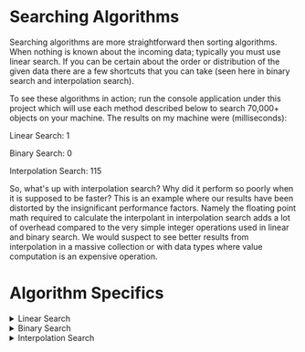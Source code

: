 # Searching Algorithms
Searching algorithms are more straightforward then sorting algorithms. When nothing
is known about the incoming data; typically you must use linear search. If you can
be certain about the order or distribution of the given data there are a few shortcuts
that you can take (seen here in binary search and interpolation search).

To see these algorithms in action; run the console application under this project
which will use each method described below to search 70,000+ objects on your machine.
The results on my machine were (milliseconds):

Linear Search: 1

Binary Search: 0

Interpolation Search: 115

So, what's up with interpolation search? Why did it perform so poorly when it
is supposed to be faster? This is an example where our results have been distorted
by the insignificant performance factors. Namely the floating point math required
to calculate the interpolant in interpolation search adds a lot of overhead compared
to the very simple integer operations used in linear and binary search. We would
suspect to see better results from interpolation in a massive collection or with
data types where value computation is an expensive operation.

# Algorithm Specifics
<details>
<summary>Linear Search</summary>

## Linear Search
Linear search is the most obvious searching algorithm. Simply checking element by element
using an equality comparison until the value is found or until the array end is reached.
Assuming there is only one instance of the target element, linear search runs in O(n)
time. Given the randomness of the target location the search time follows a normal distribution
of likely exit times between 0n and 1n times, with the average performance being O(n/2).

Here is the pseudocode from [TutorialsPoint](https://www.tutorialspoint.com/data_structures_algorithms/linear_search_algorithm.htm):
```
procedure linear_search (list, value)
   for each item in the list
      if match item == value
         return the item's location
      end if
   end for
end procedure
```

### My Implementation

```cs
private static int LinearSearch<T>(IList<T> collection, T value)
    where T : IComparable
{
    // Check each index of the collection and
    // see if it is equal to the value.
    for (int i = 0; i < collection.Count; i++)
        if (collection[i].CompareTo(value) == 0)
            return i;
    // Otherwise return a sentinel value.
    return -1;
}
```
</details>
<details>
<summary>Binary Search</summary>

## Binary Search
Binary search is much faster than linear search but has the additional stipulation that the
data must be sorted in non-descending order. This is an easy choice if you know the data has
been sorted elsewhere. If not then whether you should sort to do a binary search is a more
complicated choice that depends on how many times you will access the array and how often
the data will change (require resorting). Binary sort is NOT faster than linear sort if
it is a single case basis. The numerous comparisons required to sort will always outweigh
the single comparison per item required to perform linear search. That being said, if the data
is sorted than you can use binary search to speed up your search from O(n) time to O(logn) times.
Binary search works by taking advantage of the sorted order. It plays an optimized high-low game
where each comparison it makes cuts the search size in half.

Here is the pseudocode from [TutorialsPoint](https://www.tutorialspoint.com/data_structures_algorithms/binary_search_algorithm.htm):
```
procedure binary_search
   A ← sorted array
   n ← size of array
   x ← value to be searched

   Set lowerBound = 1
   Set upperBound = n
   while x not found
      if upperBound < lowerBound 
         EXIT: x does not exists.
      set midPoint = lowerBound + ( upperBound - lowerBound ) / 2
      if A[midPoint] < x
         set lowerBound = midPoint + 1
      if A[midPoint] > x
         set upperBound = midPoint - 1 
      if A[midPoint] = x 
         EXIT: x found at location midPoint
   end while
end procedure
```

### My Implementation

```cs
// This approach assumes the collection is sorted ahead of time.
private static int BinarySearch<T>(IList<T> collection, T value)
    where T : IComparable
{
    // Check the input collection to avoid
    // out of range exceptions.
    if (collection.Count == 0)
        return -1;
    // Place search brackets at each end of the collection.
    int leftIndex = 0;
    int rightIndex = collection.Count - 1;
    // Split the bracket range in half repeatedly
    // to find the value using an optimized high-low game.
    int middleIndex, comparisonValue;
    while (leftIndex != rightIndex)
    {
        middleIndex = (leftIndex + rightIndex) / 2;
        // Check to see if we found the value,
        // otherwise we move one of the brackets in.
        comparisonValue = collection[middleIndex].CompareTo(value);
        if (comparisonValue > 0)
            rightIndex = middleIndex;
        else if (comparisonValue < 0)
            leftIndex = middleIndex;
        else
            return middleIndex;
    }
    // If we didn't find the value, return a sentinel.
    // This search may fail if the collection isn't sorted.
    return -1;
}
```
</details>
<details>
<summary>Interpolation Search</summary>

## Interpolation Search
Interpolation search has even more specific requirements than binary search. Not only must the data be sorted
but it must also follow an even value distribution. While it is rare you will come across this type of data,
if you can notice its existence and implement interpolation search you can improve from O(logn) to O(loglogn) times.
Only use this algorithm if you are certain that the conditions of your data ensures that it is evenly distributed.
If applied without even distribution this search has a chance to fail by stepping over the target value. This
can be seen in the included program (the data set is not perfectly evenly distributed), so if you play around
with the number of elements being searched through you will find scenarios in which this search fails entirely.
Interpolation search works by looking at two values in an array and based on their relative location to the target
value, the algorithm will attempt to slice the midpoint (from binary search) right on top of where it suspects
the target value to be.

Here is the pseudocode from [TutorialsPoint](https://www.tutorialspoint.com/data_structures_algorithms/interpolation_search_algorithm.htm):
```
A → Array list
N → Size of A
X → Target Value

Procedure Interpolation_Search()
   Set Lo  →  0
   Set Mid → -1
   Set Hi  →  N-1
   While X does not match
      if Lo equals to Hi OR A[Lo] equals to A[Hi]
         EXIT: Failure, Target not found
      end if
      Set Mid = Lo + ((Hi - Lo) / (A[Hi] - A[Lo])) * (X - A[Lo]) 
      if A[Mid] = X
         EXIT: Success, Target found at Mid
      else 
         if A[Mid] < X
            Set Lo to Mid+1
         else if A[Mid] > X
            Set Hi to Mid-1
         end if
      end if
   End While
End Procedure
```

### My Implementation

```cs
// This approach assumes the collection is sorted ahead of time,
// and that the distribution of values is even.
private static int InterpolationSearch(IList<int> collection, int value)
{
    // Check the input collection to avoid
    // out of range exceptions.
    if (collection.Count == 0)
        return -1;
    // Place search brackets at each end of the collection.
    int leftIndex = 0;
    int rightIndex = collection.Count - 1;
    // Use interpolation to rapidly close in the brackets
    // onto the target value.
    int middleIndex, comparisonValue;
    while (leftIndex != rightIndex)
    {
        // Check to see if the interpolation has stepped
        // over the range we would suspect the value to be in.
        if (collection[leftIndex] > value
            || collection[rightIndex] < value)
        {
            return -1;
        }
        // Use interpolation to determine a new middle index target.
        // The first two lines figure out the interpolant between
        // the values at the brackets. The final line applies this
        // back into the indices.
        middleIndex = (int)((float)
            (value - collection[leftIndex]) /
            (collection[rightIndex] - collection[leftIndex])
            * (rightIndex - leftIndex) + leftIndex);
        // Check to see if we found the value,
        // otherwise we move one of the brackets in.
        comparisonValue = collection[middleIndex] - value;
        if (comparisonValue > 0)
            rightIndex = middleIndex;
        else if (comparisonValue < 0)
            leftIndex = middleIndex;
        else
            return middleIndex;
    }
    // If we didn't find the value, return a sentinel.
    // This search may fail if the collection isn't sorted.
    return -1;
}
```
</details>
